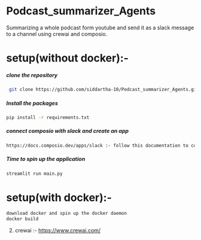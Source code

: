 # Podcast_summarizer_Agents
 Summarizing a whole podcast form youtube and send it as a slack message to a channel using crewai and composio.


# setup(without docker):-

##### clone the repository
```bash
 git clone https://github.com/siddartha-10/Podcast_summarizer_Agents.git
```

##### Install the packages
```bash
pip install -r requirements.txt
```

##### connect composio with slack and create an app
```bash
https://docs.composio.dev/apps/slack :- follow this documentation to connect slack and create an app.
```

##### Time to spin up the application
```bash
streamlit run main.py
```

# setup(with docker):-

```bash
download docker and spin up the docker daemon
docker build 
```

2) crewai :- https://www.crewai.com/